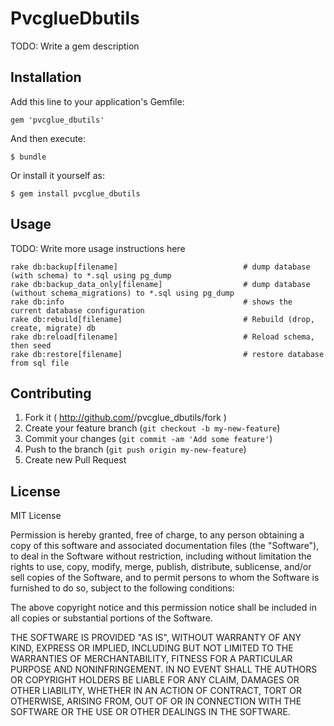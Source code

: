 # PvcglueDbutils

TODO: Write a gem description

## Installation

Add this line to your application's Gemfile:

    gem 'pvcglue_dbutils'

And then execute:

    $ bundle

Or install it yourself as:

    $ gem install pvcglue_dbutils

## Usage

TODO: Write more usage instructions here

    rake db:backup[filename]                            # dump database (with schema) to *.sql using pg_dump
    rake db:backup_data_only[filename]                  # dump database (without schema_migrations) to *.sql using pg_dump
    rake db:info                                        # shows the current database configuration
    rake db:rebuild[filename]                           # Rebuild (drop, create, migrate) db
    rake db:reload[filename]                            # Reload schema, then seed
    rake db:restore[filename]                           # restore database from sql file


## Contributing

1. Fork it ( http://github.com/<my-github-username>/pvcglue_dbutils/fork )
2. Create your feature branch (`git checkout -b my-new-feature`)
3. Commit your changes (`git commit -am 'Add some feature'`)
4. Push to the branch (`git push origin my-new-feature`)
5. Create new Pull Request

License
-------

MIT License

Permission is hereby granted, free of charge, to any person obtaining
a copy of this software and associated documentation files (the
"Software"), to deal in the Software without restriction, including
without limitation the rights to use, copy, modify, merge, publish,
distribute, sublicense, and/or sell copies of the Software, and to
permit persons to whom the Software is furnished to do so, subject to
the following conditions:

The above copyright notice and this permission notice shall be
included in all copies or substantial portions of the Software.

THE SOFTWARE IS PROVIDED "AS IS", WITHOUT WARRANTY OF ANY KIND,
EXPRESS OR IMPLIED, INCLUDING BUT NOT LIMITED TO THE WARRANTIES OF
MERCHANTABILITY, FITNESS FOR A PARTICULAR PURPOSE AND
NONINFRINGEMENT. IN NO EVENT SHALL THE AUTHORS OR COPYRIGHT HOLDERS BE
LIABLE FOR ANY CLAIM, DAMAGES OR OTHER LIABILITY, WHETHER IN AN ACTION
OF CONTRACT, TORT OR OTHERWISE, ARISING FROM, OUT OF OR IN CONNECTION
WITH THE SOFTWARE OR THE USE OR OTHER DEALINGS IN THE SOFTWARE.